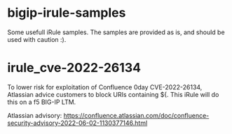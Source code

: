 # bigip-irule-samples
Some usefull iRule samples. The samples are provided as is, and should be used with caution :).

# irule_cve-2022-26134
To lower risk for exploitation of Confluence 0day CVE-2022-26134, Atlassian advice customers to block URIs containing ${. This iRule will do this on a f5 BIG-IP LTM.

Atlassian advisory:
https://confluence.atlassian.com/doc/confluence-security-advisory-2022-06-02-1130377146.html
